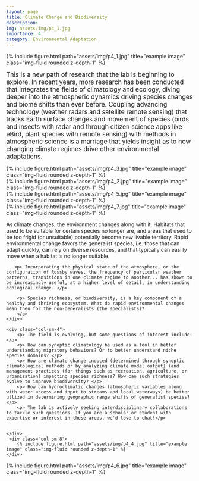 ```yaml
---
layout: page
title: Climate Change and Biodiversity
description: 
img: assets/img/p4_1.jpg
importance: 4
category: Environmental Adaptation
---
```


<div class="row">
    <div class="col-sm mt-3 mt-md-0 text-center">
        {% include figure.html path="assets/img/p4_1.jpg" title="example image" class="img-fluid rounded z-depth-1" %}
    </div>
</div>


<big> This is a new path of research that the lab is beginning to explore. In recent years, more research has been conducted that integrates the fields of climatology and ecology, diving deeper into the atmospheric dynamics driving species changes and biome shifts than ever before. Coupling advancing technology (weather radars and satellite remote sensing) that tracks Earth surface changes and movement of species (birds and insects with radar and through citizen science apps like eBird, plant species with remote sensing) with methods in atmospheric science is a marriage that yields insight as to how changing climate regimes drive other environmental adaptations. </big>

<div class="row">
    <div class="col-sm mt-3 mt-md-0">
        {% include figure.html path="assets/img/p4_3.jpg" title="example image" class="img-fluid rounded z-depth-1" %}
    </div>
    <div class="col-sm mt-3 mt-md-0">
        {% include figure.html path="assets/img/p4_2.jpg" title="example image" class="img-fluid rounded z-depth-1" %}
    </div>
    <div class="col-sm mt-3 mt-md-0">
        {% include figure.html path="assets/img/p4_5.jpg" title="example image" class="img-fluid rounded z-depth-1" %}
    </div>
</div>



<div class="row">
    <div class="col-sm-4">
        {% include figure.html path="assets/img/p4_7.jpg" title="example image" class="img-fluid rounded z-depth-1" %}
    </div>
    <div class="col-sm-8">
        <p> As climate changes, the environment changes along with it. Habitats that used to be suitable for certain species no longer are, and areas that used to be too frigid (or unsuitable) potentially become new livable territory. Rapid environmental change favors the generalist species, i.e. those that can adapt quickly, can rely on diverse resources, and that typically can easilly move when a habitat is no longer suitable. </p>
        
       <p> Incorporating the physical state of the atmosphere, or the configuration of Rossby waves, the frequency of particular weather patterns, transitions in one climate regime to another... has shown to be increasingly useful, at a higher level of detail, in understanding ecological change. </p> 
        
        <p> Species richness, or biodiversity, is a key component of a healthy and thriving ecosystem. What do rapid environmental changes mean then for the non-generalists (the specialists)? 
        </p>      
    </div>
</div>

<div class="row">
   
    <div class="col-sm-4">
        <p> The field is evolving, but some questions of interest include:</p>  
        <p> How can synoptic climatology be used as a tool in better understanding migratory behaviors? Or to better understand niche species domains? </p>  
        <p> How are climate change-induced (determined through synoptic climatological methods or by analyzing climate model output) land management practices (for things such as recreation, agriculture, or urbanization) impacting species richness? How can such strategies evolve to improve biodiversity? </p>  
        <p> How can hydroclimatic changes (atmospheric variables along with water access and input to streams and local waterways) be better utlized in determining geographic range shifts of generalist species? </p>  
        <p> The lab is actively seeking interdisciplinary collaborations to tackle such questions. If you are a scholar or student with expertise or interest in these areas, we'd love to chat!</p>  
        
        
    </div>
     <div class="col-sm-8">
        {% include figure.html path="assets/img/p4_4.jpg" title="example image" class="img-fluid rounded z-depth-1" %}
    </div>
</div>


<div class="row">
    <div class="col-sm mt-3 mt-md-0 text-center">
        {% include figure.html path="assets/img/p4_6.jpg" title="example image" class="img-fluid rounded z-depth-1" %}
    </div>
</div>
